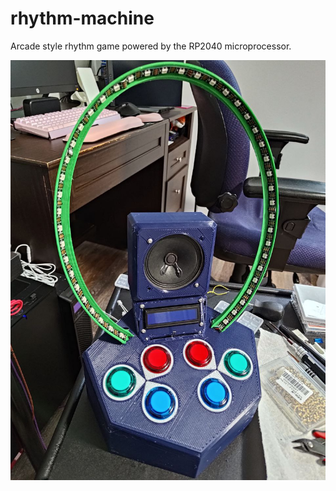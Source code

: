 # rhythm-machine

Arcade style rhythm game powered by the RP2040 microprocessor.

![Prototype](prototype.jpg)
